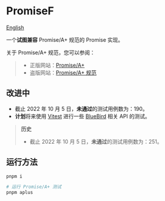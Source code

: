 # PromiseF

[English](https://github.com/3fuyang/promise-f/)

一个**试图兼容** Promise/A+ 规范的 Promise 实现。

关于 Promise/A+ 规范，您可以参阅：

> + 正版网站：[Promise/A+](https://promisesaplus.com/)
> + 盗版网站：[Promise/A+ 规范](https://3fuyang.github.io/blog/promise-a-plus)

## 改进中

+ 截止 2022 年 10 月 5 日，**未通过**的测试用例数为：190。
+ **计划**将来使用 [Vitest](https://vitest.dev/) 进行一些 [BlueBird](https://bluebirdjs.com/) 相关 API 的测试。

> **历史**
>
> + 截止 2022 年 10 月 5 日，**未通过**的测试用例数为：251。

## 运行方法

```powershell
pnpm i

# 运行 Promise/A+ 测试
pnpm aplus
```
